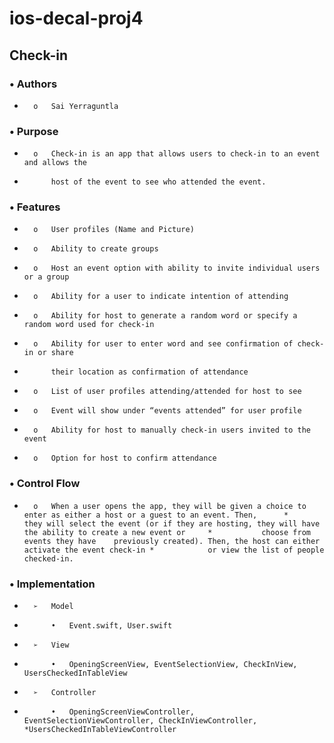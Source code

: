 # ios-decal-proj4

## Check-in
###	•	Authors
*		o	Sai Yerraguntla
###	•	Purpose 
*		o	Check-in is an app that allows users to check-in to an event and allows the 
*			host of the event to see who attended the event. 
###	•	Features
*		o	User profiles (Name and Picture)
*		o	Ability to create groups
*		o	Host an event option with ability to invite individual users or a group
*		o	Ability for a user to indicate intention of attending
*		o	Ability for host to generate a random word or specify a random word used for check-in
*		o	Ability for user to enter word and see confirmation of check-in or share 
*			their location as confirmation of attendance
*		o	List of user profiles attending/attended for host to see
*		o	Event will show under “events attended” for user profile
*		o	Ability for host to manually check-in users invited to the event
*		o	Option for host to confirm attendance
###	•	Control Flow
*		o	When a user opens the app, they will be given a choice to enter as either a host or a guest to an event. Then, 		*			they will select the event (or if they are hosting, they will have the ability to create a new event or 	*			choose from events they have 	previously created). Then, the host can either activate the event check-in *			or view the list of people checked-in.
###	•	Implementation
*		➢	Model
*			•	Event.swift, User.swift
*		➢	View
*			•	OpeningScreenView, EventSelectionView, CheckInView, UsersCheckedInTableView
*		➢	Controller
*			•	OpeningScreenViewController, EventSelectionViewController, CheckInViewController, 			*UsersCheckedInTableViewController

